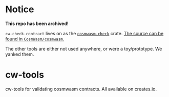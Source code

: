 # Notice

**This repo has been archived!**

`cw-check-contract` lives on as the [`cosmwasm-check`](https://crates.io/crates/cosmwasm-check) crate. [The source can be found in `CosmWasm/cosmwasm`.](https://github.com/CosmWasm/cosmwasm/tree/main/packages/check)

The other tools are either not used anywhere, or were a toy/prototype. We yanked them.

# cw-tools

cw-tools for validating cosmwasm contracts.
All available on creates.io.
